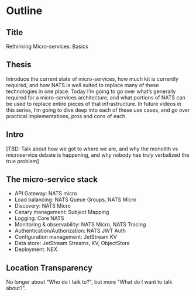 # Outline

## Title

Rethinking Micro-services: Basics

## Thesis

Introduce the current state of micro-services, how much kit is currently required, and how NATS is well suited to replace many of these technologies in one place. Today I’m going to go over what’s generally required for a micro-services architecture, and what portions of NATS can be used to replace entire pieces of that infrastructure. In future videos in this series, I’m going to dive deep into each of these use cases, and go over practical implementations, pros and cons of each.

## Intro

[TBD: Talk about how we got to where we are, and why the monolith vs microservice debate is happening, and why nobody has truly verbalized the true problem]

## The micro-service stack

- API Gateway: NATS micro
- Load balancing: NATS Queue Groups, NATS Micro
- Discovery: NATS Micro
- Canary management: Subject Mapping
- Logging: Core NATS
- Monitoring & observability: NATS Micro, NATS Tracing
- Authentication/Authorization: NATS JWT Auth
- Configuration management: JetStream KV
- Data store: JetStream Streams, KV, ObjectStore
- Deployment: NEX

## Location Transparency

No longer about "Who do I talk to?", but more "What do I want to talk about?".
